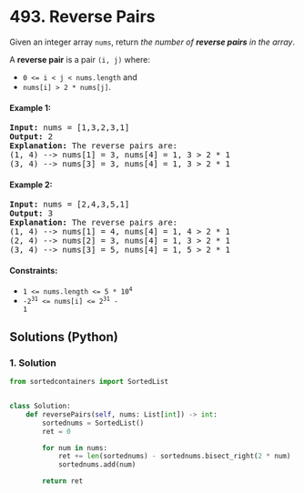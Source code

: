 # 493. Reverse Pairs
Given an integer array `nums`, return *the number of **reverse pairs** in the array*.

A **reverse pair** is a pair `(i, j)` where:

* `0 <= i < j < nums.length` and
* `nums[i] > 2 * nums[j]`.

#### Example 1:
<pre>
<strong>Input:</strong> nums = [1,3,2,3,1]
<strong>Output:</strong> 2
<strong>Explanation:</strong> The reverse pairs are:
(1, 4) --> nums[1] = 3, nums[4] = 1, 3 > 2 * 1
(3, 4) --> nums[3] = 3, nums[4] = 1, 3 > 2 * 1
</pre>

#### Example 2:
<pre>
<strong>Input:</strong> nums = [2,4,3,5,1]
<strong>Output:</strong> 3
<strong>Explanation:</strong> The reverse pairs are:
(1, 4) --> nums[1] = 4, nums[4] = 1, 4 > 2 * 1
(2, 4) --> nums[2] = 3, nums[4] = 1, 3 > 2 * 1
(3, 4) --> nums[3] = 5, nums[4] = 1, 5 > 2 * 1
</pre>

#### Constraints:
* <code>1 <= nums.length <= 5 * 10<sup>4</sup></code>
* <code>-2<sup>31</sup> <= nums[i] <= 2<sup>31</sup> - 1</code>

## Solutions (Python)

### 1. Solution
```Python
from sortedcontainers import SortedList


class Solution:
    def reversePairs(self, nums: List[int]) -> int:
        sortednums = SortedList()
        ret = 0

        for num in nums:
            ret += len(sortednums) - sortednums.bisect_right(2 * num)
            sortednums.add(num)

        return ret
```

